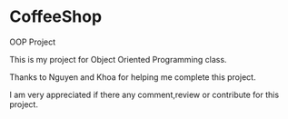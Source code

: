 # CoffeeShop
OOP Project

This is my project for Object Oriented Programming class.

Thanks to Nguyen and Khoa for helping me complete this project.

I am very appreciated if there any comment,review or contribute for this project.
